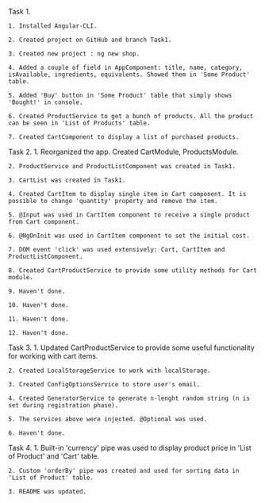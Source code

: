 Task 1.

    1. Installed Angular-CLI.

    2. Created project on GitHub and branch Task1.

    3. Created new project : ng new shop.
    
    4. Added a couple of field in AppComponent: title, name, category, isAvailable, ingredients, equivalents. Showed them in 'Some Product' table.

    5. Added 'Buy' button in 'Some Product' table that simply shows 'Bought!' in console.

    6. Created ProductService to get a bunch of products. All the product can be seen in 'List of Products' table.

    7. Created CartComponent to display a list of purchased products.

Task 2.
    1. Reorganized the app. Created CartModule, ProductsModule.

    2. ProductService and ProductListComponent was created in Task1.

    3. CartList was created in Task1.
    
    4. Created CartItem to display single item in Cart component. It is possible to change 'quantity' property and remove the item.

    5. @Input was used in CartItem component to receive a single product from Cart component.

    6. @NgOnInit was used in CartItem component to set the initial cost.

    7. DOM event 'click' was used extensively: Cart, CartItem and ProductListComponent.

    8. Created CartProductService to provide some utility methods for Cart module.

    9. Haven't done.

    10. Haven't done.

    11. Haven't done.

    12. Haven't done.

Task 3.
    1. Updated CartProductService to provide some useful functionality for working with cart items.

    2. Created LocalStorageService to work with localStorage.

    3. Created ConfigOptionsService to store user's email.

    4. Created GeneratorService to generate n-lenght random string (n is set during registration phase).

    5. The services above were injected. @Optional was used.

    6. Haven't done.

Task 4.
    1. Built-in 'currency' pipe was used to display product price in 'List of Product' and 'Cart' table.

    2. Custom 'orderBy' pipe was created and used for sorting data in 'List of Product' table.

    3. README was updated.
    

    
